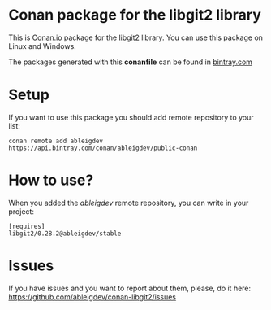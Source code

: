 # Conan package for the libgit2 library
This is [Conan.io](https://conan.io) package for the [libgit2](https://libgit2.org) library.
You can use this package on Linux and Windows.

The packages generated with this **conanfile** can be found in [bintray.com](https://bintray.com/ableigdev/public-conan/libgit2%3Aableigdev)

# Setup
If you want to use this package you should add remote repository to your list:

    conan remote add ableigdev https://api.bintray.com/conan/ableigdev/public-conan

# How to use?
When you added the _ableigdev_ remote repository, you can write in your project:

    [requires]
    libgit2/0.28.2@ableigdev/stable

# Issues
If you have issues and you want to report about them, please, do it here:
https://github.com/ableigdev/conan-libgit2/issues